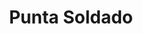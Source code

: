 ---
title: Punta Soldado
nombre_comunidad: Punta Soldado
municipio: Buenaventura
departamento: Valle del Cauca
descripcion: >-
  Comunidad ubicada en la cuenca baja del río Anchicaya al frente de la Bocana.
  Forma parte de la Bahía de Buenaventura a 13 km de la vía marítima del
  embarcadero. Su mayor autoridad es el consejo comunitario. 
num_personas: 370
num_familias: 100
min_distancia_casco_urbano: null
km_distancia_casco_urbano: null
vias_acceso: null
infraestructura_comunitaria:
  - Puestos de Salud
  - Instituciones educativas (IE)
  - Caseta comunal
notas_infraestructura_comunitaria: null
liderazgo_comunidad:
  - Consejo Comunitario-máxima autoridad en territorio.
  - >
    Se pueden adelantar procesos organizativos con grupo de piangueras -
    asociación de pescadores - guías turísticos - grupo de residuos sólidos y
    gastronomía.
inclusion_diversidad_genero: null
comentarios_conectividad: Solo satelital en la cancha.
punto_SOLE: Caseta Comunal
comentarios_punto_SOLE:
  - >-
    https://padlet.com/comunidadpuntas/comunidad-de-punta-soldado-suselk3hh3khx7hl
ppales_actividades_economicas_vocacion_productiva:
  - Piscicultura
  - Agricultura
comentarios_ppales_actividades_economicas_vocacion_productiva: ''
comunidad_sostenible_uso_suelo: null
org_con_proyeccion: []
servicios_publicos_comunidades_focalizadas: []
comunidades_focalizadas_educacion_infraestructura_educativa: []
comunidades_focalizadas_practicas_organizativas: []
conectividad_minima: Malo
iniciativas_priorizadas:
  - >-
    Este proyecto tiene por objetivo generar articulación y complementariedad
    con las acciones de la instituciones del Distrito de Buenaventura y del
    nivel regional o nacional para avanzar en la construcción y puesta en marcha
    del proyecto de etno turismo de naturaleza y cultural de Punta Soldado. Se
    trabajara los ejes de Gobernanza del turismo en el Consejo Comunitario
  - ' Fortalecimiento de Experiencias y Servicios; Fortalecimiento de competencias individuales y colectivas y Estrategias de divulgación  y comercialización.'
org_focalizada:
  - Consejo Comunitartio Punta Soldado
riesgo: null
otros_programas_USAID:
  - Apoyo para la implementación del sistema híbrido de energía CELSIA S.A.
  - Creación de la Junta Administradora del Sistema de Energía-JASE
  - Programa de asistencia técnica agropecuaria-CELSIA S.A.
  - >-
    La ruta del coco y la piangua: Un camino para la gestión colectiva del
    Territorio (Convocatoria OIM)
  - >-
    Fortalecimiento de la junta administradora del servicio-JASE como eje de
    desarrollo económico y ambiental (Convocatoria USAID-IPA)
alianzas_colaboradores: []
posibilidad_iniciativas_conjuntas_aliados_2: []
actividades_ocio: []
medios_comunicacion_narrativas_locales: []
num_visitas_realizadas: 10
num_diagnosticos_rurales_participativos_realizados: 1
infraestructura_salud_atencion_psicosocial: []
notas_infraestructura_salud_atencion_psicosocial: >-
  A través del programa, el HOSPITAL DISTRITAL LUIS ABLANQUE DE LA PLATA en el
  Distrito de Buenaventura, habilitó el servicio de psicología, fonoaudiología y
  fisioterapia.
num_visitas_predio: 0
grafica_ubicacion_geografica: /charts/municipios/buenaventura/ubicacion_geografica.html
url: /reportes/punta-soldado
layout: comunidad
download_file: /reportes/punta-soldado.pdf

---